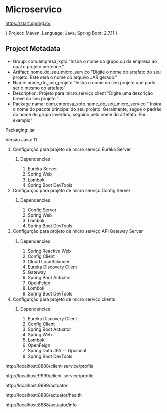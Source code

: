 # Microservico

https://start.spring.io/

{
Project: Maven,
Language: Java,
Spring Boot: 2.7.11
}

## Project Metadata

<ul>
    <li>Group: com.empresa_xpto "Insira o nome do grupo ou da empresa ao qual o projeto pertence."</li>
    <li>Artifact: nome_do_seu_micro_servico "Digite o nome do artefato do seu projeto. Este será o nome do arquivo JAR gerado."</li>
    <li>Name: nome_do_seu_projeto "Insira o nome do seu projeto que pode ser o mesmo do artefato"</li>
    <li>Description: Projeto para micro serviço client "Digite uma descrição breve do seu projeto."</li>
    <li>Package name: com.empresa_xpto.nome_do_seu_micro_servico " Insira o nome do pacote principal do seu projeto. Geralmente, segue o padrão do nome do grupo invertido, seguido pelo nome do artefato. Por exemplo"</li>
</ul>

Packaging: jar

Versão Java: 11

<ol>
    <li>Configurção para projeto de micro serviço Eureka Server</li>
        <ol>
            <li>Dependencies</li>
                <ol>
                    <li>Eureka Server</li>
                    <li>Spring Web</li>
                    <li>Lombok</li>
                    <li>Spring Boot DevTools</li>
                </ol>
        </ol>
    <li>Configurção para projeto de micro serviço Config Server</li>
        <ol>
            <li>Dependencies</li>
                <ol>
                    <li>Config Server</li>
                    <li>Spring Web</li>
                    <li>Lombok</li>
                    <li>Spring Boot DevTools</li>
                </ol>
        </ol>
    <li>Configurção para projeto de micro serviço API Gateway Server</li>
        <ol>
            <li>Dependencies</li>
                <ol>
                    <li>Spring Reactive Web</li>
                    <li>Config Client</li>
                    <li>Cloud LoadBalancer</li>
                    <li>Eureka Discovery Client</li>
                    <li>Gateway</li>
                    <li>Spring Boot Actuator</li>
                    <li>OpenFeign</li>
                    <li>Lombok</li>
                    <li>Spring Boot DevTools</li>
                </ol>
        </ol>
    <li>Configurção para projeto de micro serviço clients</li>
        <ol>
            <li>Dependencies</li>
                <ol>
                    <li>Eureka Discovery Client</li>
                    <li>Config Client</li>
                    <li>Spring Boot Actuator</li>
                    <li>Spring Web</li>
                    <li>Lombok</li>
                    <li>OpenFeign</li>
                    <li>Spring Data JPA -- Opcional</li>
                    <li>Spring Boot DevTools</li>
                </ol>
        </ol>
</ol>

http://localhost:8888/client-service/profile

http://localhost:9999/client-service/profile

http://localhost:9999/actuator

http://localhost:8888/actuator/health

http://localhost:8888/actuator/info
